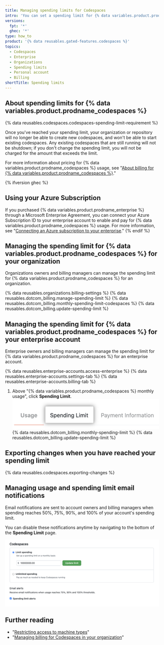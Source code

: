 ```yaml
---
title: Managing spending limits for Codespaces
intro: 'You can set a spending limit for {% data variables.product.prodname_codespaces %} usage.'
versions:
  fpt: '*'
  ghec: '*'
type: how_to
product: '{% data reusables.gated-features.codespaces %}'
topics:
  - Codespaces
  - Enterprise
  - Organizations
  - Spending limits
  - Personal account
  - Billing
shortTitle: Spending limits
---
```

## About spending limits for {% data variables.product.prodname_codespaces %}

{% data reusables.codespaces.codespaces-spending-limit-requirement %}

Once you've reached your spending limit, your organization or repository will no longer be able to create new codespaces, and won't be able to start existing codespaces. Any existing codespaces that are still running will not be shutdown; if you don't change the spending limit, you will not be charged for the amount that exceeds the limit.

For more information about pricing for {% data variables.product.prodname_codespaces %} usage, see "[About billing for {% data variables.product.prodname_codespaces %}](/billing/managing-billing-for-github-codespaces/about-billing-for-codespaces)."

{% ifversion ghec %}
## Using your Azure Subscription
If you purchased {% data variables.product.prodname_enterprise %} through a Microsoft Enterprise Agreement, you can connect your Azure Subscription ID to your enterprise account to enable and pay for {% data variables.product.prodname_codespaces %} usage. For more information, see "[Connecting an Azure subscription to your enterprise](/billing/managing-billing-for-your-github-account/connecting-an-azure-subscription-to-your-enterprise)."
{% endif %}

## Managing the spending limit for {% data variables.product.prodname_codespaces %} for your organization

Organizations owners and billing managers can manage the spending limit for {% data variables.product.prodname_codespaces %} for an organization.

{% data reusables.organizations.billing-settings %}
{% data reusables.dotcom_billing.manage-spending-limit %}
{% data reusables.dotcom_billing.monthly-spending-limit-codespaces %}
{% data reusables.dotcom_billing.update-spending-limit %}

## Managing the spending limit for {% data variables.product.prodname_codespaces %} for your enterprise account

Enterprise owners and billing managers can manage the spending limit for {% data variables.product.prodname_codespaces %} for an enterprise account.

{% data reusables.enterprise-accounts.access-enterprise %}
{% data reusables.enterprise-accounts.settings-tab %}
{% data reusables.enterprise-accounts.billing-tab %}
1. Above "{% data variables.product.prodname_codespaces %} monthly usage", click **Spending Limit**.
  ![Spending limit tab](/assets/images/help/settings/spending-limit-tab-enterprise.png)
{% data reusables.dotcom_billing.monthly-spending-limit %}
{% data reusables.dotcom_billing.update-spending-limit %}

## Exporting changes when you have reached your spending limit

{% data reusables.codespaces.exporting-changes %}
## Managing usage and spending limit email notifications

Email notifications are sent to account owners and billing managers when spending reaches 50%, 75%, 90%, and 100% of your account's spending limit. 

You can disable these notifications anytime by navigating to the bottom of the **Spending Limit** page.

![Screenshot of the billing email notification settings](/assets/images/help/billing/codespaces-spending-limit-notifications.png)

## Further reading

- "[Restricting access to machine types](/codespaces/managing-codespaces-for-your-organization/restricting-access-to-machine-types)"
- "[Managing billing for Codespaces in your organization](/codespaces/managing-codespaces-for-your-organization/managing-billing-for-codespaces-in-your-organization)"
